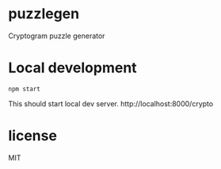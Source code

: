 # puzzlegen
Cryptogram puzzle generator

# Local development

```
npm start
```

This should start local dev server. http://localhost:8000/crypto

# license

MIT
